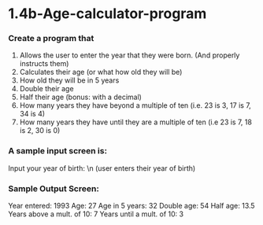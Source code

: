 # 1.4b-Age-calculator-program

### Create a program that 
1. Allows the user to enter the year that they were born. (And properly instructs them)
2. Calculates their age (or what how old they will be)
3. How old they will be in 5 years
4. Double their age
5. Half their age (bonus: with a decimal)
7. How many years they have beyond a multiple of ten (i.e. 23 is 3, 17 is 7, 34 is 4)
8. How many years they have until they are a multiple of ten (i.e 23 is 7, 18 is 2, 30 is 0)

### A sample input screen is:
Input your year of birth: \n
(user enters their year of birth)

### Sample Output Screen:
Year entered:                 1993
Age:                          27
Age in 5 years:               32
Double age:                   54
Half age:                     13.5
Years above a mult. of 10:    7
Years until a mult. of 10:    3

